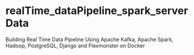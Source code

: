 # realTime_dataPipeline_spark_serverData
 Building Real Time Data Pipeline Using Apache Kafka, Apache Spark, Hadoop, PostgreSQL, Django and Flexmonster on Docker
